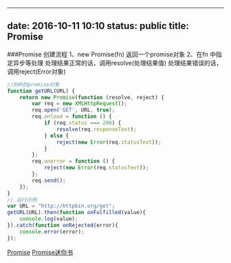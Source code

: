 
---
date: 2016-10-11 10:10
status: public
title: Promise
---
###Promise
创建流程
1、new Promise(fn) 返回一个promise对象
2、在fn 中指定异步等处理
处理结果正常的话，调用resolve(处理结果值)
处理结果错误的话，调用reject(Error对象)
```js
//XHR的promise对象
function getURL(URL) {
    return new Promise(function (resolve, reject) {
        var req = new XMLHttpRequest();
        req.open('GET', URL, true);
        req.onload = function () {
            if (req.status === 200) {
                resolve(req.responseText);
            } else {
                reject(new Error(req.statusText));
            }
        };
        req.onerror = function () {
            reject(new Error(req.statusText));
        };
        req.send();
    });
}
// 运行示例
var URL = "http://httpbin.org/get";
getURL(URL).then(function onFulfilled(value){
    console.log(value);
}).catch(function onRejected(error){
    console.error(error);
});
```
[Promise](http://www.liaoxuefeng.com/wiki/001434446689867b27157e896e74d51a89c25cc8b43bdb3000/0014345008539155e93fc16046d4bb7854943814c4f9dc2000)
[Promise迷你书](http://liubin.org/promises-book/#chapter1-what-is-promise)

